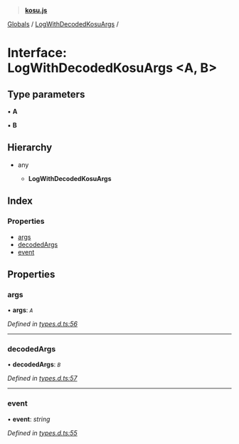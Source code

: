 > **[kosu.js](../README.md)**

[Globals](../globals.md) / [LogWithDecodedKosuArgs](logwithdecodedkosuargs.md) /

# Interface: LogWithDecodedKosuArgs <**A, B**>

## Type parameters

▪ **A**

▪ **B**

## Hierarchy

-   any

    -   **LogWithDecodedKosuArgs**

## Index

### Properties

-   [args](logwithdecodedkosuargs.md#args)
-   [decodedArgs](logwithdecodedkosuargs.md#decodedargs)
-   [event](logwithdecodedkosuargs.md#event)

## Properties

### args

• **args**: _`A`_

_Defined in [types.d.ts:56](https://github.com/ParadigmFoundation/kosu-monorepo/blob/4048650/packages/kosu.js/src/types.d.ts#L56)_

---

### decodedArgs

• **decodedArgs**: _`B`_

_Defined in [types.d.ts:57](https://github.com/ParadigmFoundation/kosu-monorepo/blob/4048650/packages/kosu.js/src/types.d.ts#L57)_

---

### event

• **event**: _string_

_Defined in [types.d.ts:55](https://github.com/ParadigmFoundation/kosu-monorepo/blob/4048650/packages/kosu.js/src/types.d.ts#L55)_
